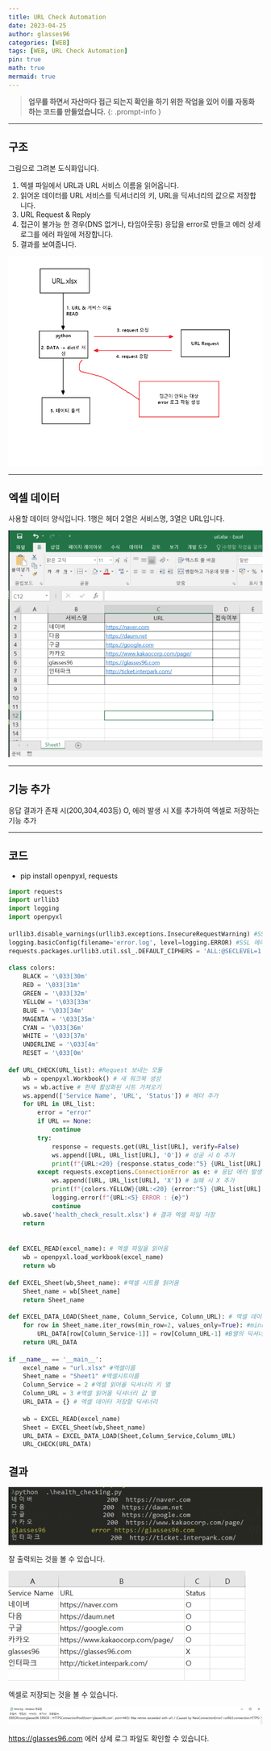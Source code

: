 ```yaml
---
title: URL Check Automation
date: 2023-04-25
author: glasses96
categories: [WEB]
tags: [WEB, URL Check Automation]
pin: true
math: true
mermaid: true
---
```


> **업무를 하면서 자산마다 접근 되는지 확인을 하기 위한 작업을 있어 이를 자동화 하는 코드를 만들었습니다.**
{: .prompt-info }

---

## 구조
그림으로 그려본 도식화입니다.
1. 엑셀 파일에서 URL과 URL 서비스 이름을 읽어옵니다.
2. 읽어온 데이터를 URL 서비스를 딕셔너리의 키, URL을 딕셔너리의 값으로 저장합니다.
3. URL Request & Reply
4. 접근이 불가능 한 경우(DNS 없거나, 타임아웃등) 응답을 error로 만들고 에러 상세 로그를 에러 파일에 저장합니다.
5. 결과를 보여줍니다.

![대충만든 도식화](/assets/post/26/1.png)

-----
## 엑셀 데이터
사용할 데이터 양식입니다.
1행은 헤더
2열은 서비스명, 3열은 URL입니다. 

![엑셀 데이터 양식](/assets/post/26/2.png)

-----

## 기능 추가
응답 결과가 존재 시(200,304,403등) O, 에러 발생 시 X를 추가하여 엑셀로 저장하는 기능 추가

----

## 코드
- pip install openpyxl, requests

```py
import requests
import urllib3
import logging
import openpyxl

urllib3.disable_warnings(urllib3.exceptions.InsecureRequestWarning) #SSL 에러 무시
logging.basicConfig(filename='error.log', level=logging.ERROR) #SSL 에러 로그로 저장
requests.packages.urllib3.util.ssl_.DEFAULT_CIPHERS = 'ALL:@SECLEVEL=1' #SSL 에러 무시

class colors:
    BLACK = '\033[30m'
    RED = '\033[31m'
    GREEN = '\033[32m'
    YELLOW = '\033[33m'
    BLUE = '\033[34m'
    MAGENTA = '\033[35m'
    CYAN = '\033[36m'
    WHITE = '\033[37m'
    UNDERLINE = '\033[4m'
    RESET = '\033[0m'

def URL_CHECK(URL_list): #Request 보내는 모듈
    wb = openpyxl.Workbook() # 새 워크북 생성
    ws = wb.active # 현재 활성화된 시트 가져오기
    ws.append(['Service Name', 'URL', 'Status']) # 헤더 추가
    for URL in URL_list:
        error = "error"
        if URL == None:
            continue
        try:
            response = requests.get(URL_list[URL], verify=False)
            ws.append([URL, URL_list[URL], 'O']) # 성공 시 O 추가
            print(f"{URL:<20} {response.status_code:^5} {URL_list[URL]:<30}")
        except requests.exceptions.ConnectionError as e: # 응답 에러 발생 시 error 출력 및 에러 상세 로그
            ws.append([URL, URL_list[URL], 'X']) # 실패 시 X 추가
            print(f"{colors.YELLOW}{URL:<20} {error:^5} {URL_list[URL]:<30}{colors.RESET}")
            logging.error(f"{URL:<5} ERROR : {e}")
            continue
    wb.save('health_check_result.xlsx') # 결과 엑셀 파일 저장    
    return


def EXCEL_READ(excel_name): # 엑셀 파일을 읽어옴
    wb = openpyxl.load_workbook(excel_name)
    return wb

def EXCEL_Sheet(wb,Sheet_name): #엑셀 시트를 읽어옴
    Sheet_name = wb[Sheet_name]
    return Sheet_name

def EXCEL_DATA_LOAD(Sheet_name, Column_Service, Column_URL): # 엑셀 데이터를 읽어옴
    for row in Sheet_name.iter_rows(min_row=2, values_only=True): #minrow 2번째 행부터 데이터 읽기, Cell 값만 읽기
        URL_DATA[row[Column_Service-1]] = row[Column_URL-1] #B열의 딕셔너리 키로, C열을 딕셔너리 값으로 가져오기 
    return URL_DATA  

if __name__ == '__main__':
    excel_name = "url.xlsx" #엑셀이름
    Sheet_name = "Sheet1" #엑셀시트이름
    Column_Service = 2 #엑셀 읽어올 딕셔너리 키 열
    Column_URL = 3 #엑셀 읽어올 딕셔너리 값 열
    URL_DATA = {} # 엑셀 데이터 저장할 딕셔너리

    wb = EXCEL_READ(excel_name)
    Sheet = EXCEL_Sheet(wb,Sheet_name)
    URL_DATA = EXCEL_DATA_LOAD(Sheet,Column_Service,Column_URL)
    URL_CHECK(URL_DATA)
```
## 결과

![결과](/assets/post/26/3.png)

잘 출력되는 것을 볼 수 있습니다.

![excel_result](/assets/post/26/4.png)

엑셀로 저장되는 것을 볼 수 있습니다.

![에러](/assets/post/26/5.png)

https://glasses96.com 에러 상세 로그 파일도 확인할 수 있습니다.